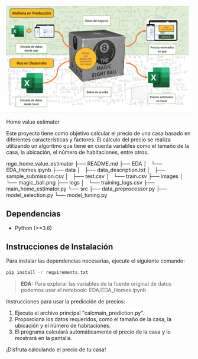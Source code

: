 ![Magic home price predictor](/images/magic_ball.png)

Home value estimator

Este proyecto tiene como objetivo calcular el precio de una casa basado en diferentes características y factores.
El cálculo del precio se realiza utilizando un algoritmo que tiene en cuenta variables como el tamaño de la casa,
la ubicación, el número de habitaciones, entre otros.

mge_home_value_estimator
├── README.md
├── EDA
│   └── EDA_Homes.ipynb
├── data
│   ├── data_description.txt
│   ├── sample_submission.csv
│   ├── test.csv
│   └── train.csv
├── images
│   └── magic_ball.png
├── logs
│   └── training_logs.csv
├── main_home_estimator.py
└── src
    ├── data_preprocessor.py
    ├── model_selection.py
    └── model_tuning.py

## Dependencias

- Python (>=3.6)

## Instrucciones de Instalación

Para instalar las dependencias necesarias, ejecute el siguiente comando:

```bash
pip install -r requirements.txt
```
> **EDA:** Para explorar las variables de la fuente original de datos podemos usar el notebook:
EDA/EDA_Homes.ipynb


Instrucciones para usar la predicción de precios:
1. Ejecuta el archivo principal "calcmain_prediction.py".
2. Proporciona los datos requeridos, como el tamaño de la casa, la ubicación y el número de habitaciones.
3. El programa calculará automáticamente el precio de la casa y lo mostrará en la pantalla.

¡Disfruta calculando el precio de tu casa!

